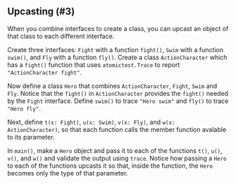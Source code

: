 ## Upcasting (#3)

When you combine interfaces to create a class, you can upcast an object of
that class to each different interface.

Create three interfaces: `Fight` with a function `fight()`, `Swim` with a
function `swim()`, and `Fly` with a function `fly()`. Create a class
`ActionCharacter` which has a `fight()` function that uses `atomictest.Trace`
to report  `"ActionCharacter fight"`.

Now define a class `Hero` that combines `ActionCharacter`, `Fight`, `Swim` and
`Fly`. Notice that the `fight()` in `ActionCharacter` provides the `fight()`
needed by the `Fight` interface. Define `swim()` to trace `"Hero swim"`
and `fly()` to trace `"Hero fly"`.

Next, define `t(x: Fight)`, `u(x: Swim)`, `v(x: Fly)`, and `w(x: ActionCharacter)`,
so that each function calls the member function avalable to its parameter.

In `main()`, make a `Hero` object and pass it to each of the functions `t()`,
`u()`, `v()`, and `w()` and validate the output using `trace`. Notice how
passing a `Hero` to each of the functions upcasts it so that, inside the
function, the `Hero` becomes only the type of that parameter.